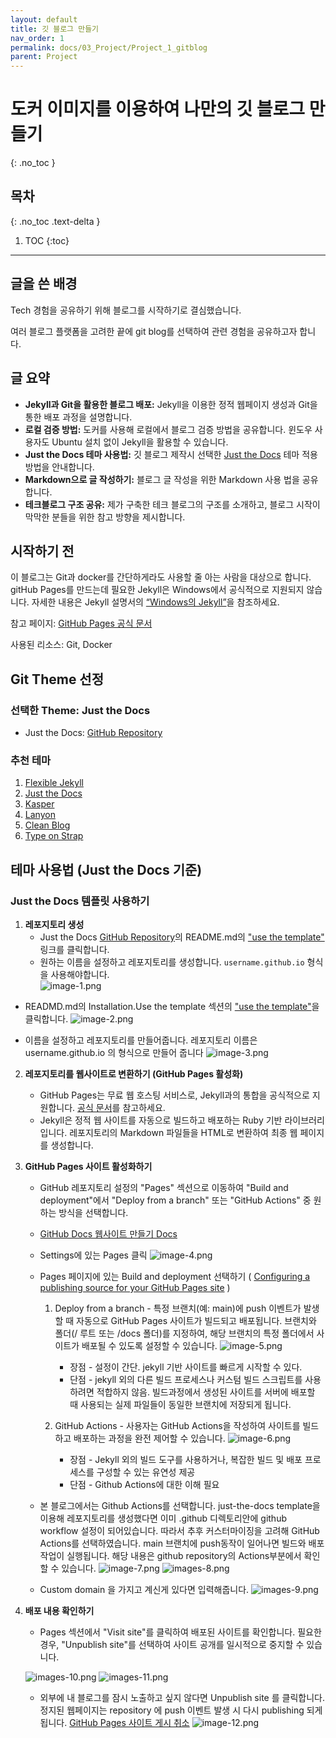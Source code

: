 ```yaml
---
layout: default
title: 깃 블로그 만들기
nav_order: 1
permalink: docs/03_Project/Project_1_gitblog
parent: Project
---
```


# 도커 이미지를 이용하여 나만의 깃 블로그 만들기
{: .no_toc }

## 목차
{: .no_toc .text-delta }

1. TOC
{:toc}

---

## 글을 쓴 배경

Tech 경험을 공유하기 위해 블로그를 시작하기로 결심했습니다.

여러 블로그 플랫폼을 고려한 끝에 git blog를 선택하여 관련 경험을 공유하고자 합니다.

## 글 요약

- **Jekyll과 Git을 활용한 블로그 배포:** Jekyll을 이용한 정적 웹페이지 생성과 Git을 통한 배포 과정을 설명합니다.
- **로컬 검증 방법:** 도커를 사용해 로컬에서 블로그 검증 방법을 공유합니다. 윈도우 사용자도 Ubuntu 설치 없이 Jekyll을 활용할 수 있습니다.
- **Just the Docs 테마 사용법:** 깃 블로그 제작시 선택한 [Just the Docs](https://github.com/just-the-docs/just-the-docs.git) 테마 적용 방법을 안내합니다.
- **Markdown으로 글 작성하기:** 블로그 글 작성을 위한 Markdown 사용 법을 공유합니다.
- **테크블로그 구조 공유:** 제가 구축한 테크 블로그의 구조를 소개하고, 블로그 시작이 막막한 분들을 위한 참고 방향을 제시합니다.

## 시작하기 전

이 블로그는 Git과 docker를 간단하게라도 사용할 줄 아는 사람을 대상으로 합니다.
gitHub Pages를 만드는데 필요한 Jekyll은 Windows에서 공식적으로 지원되지 않습니다.
자세한 내용은 Jekyll 설명서의 [“Windows의 Jekyll”](https://jekyllrb.com/docs/installation/windows/)을 참조하세요.

참고 페이지: [GitHub Pages 공식 문서](https://docs.github.com/ko/pages/quickstart)

사용된 리소스: Git, Docker
## Git Theme 선정

### 선택한 Theme: Just the Docs
- Just the Docs: [GitHub Repository](https://github.com/just-the-docs/just-the-docs.git)

### 추천 테마
1. [Flexible Jekyll](https://github.com/artemsheludko/flexible-jekyll.git)
2. [Just the Docs](https://github.com/just-the-docs/just-the-docs.git)
3. [Kasper](https://github.com/rosario/kasper.git)
4. [Lanyon](https://github.com/poole/lanyon.git)
5. [Clean Blog](https://github.com/StartBootstrap/startbootstrap-clean-blog-jekyll.git)
6. [Type on Strap](https://github.com/sylhare/Type-on-Strap.git)

## 테마 사용법 (Just the Docs 기준)

### Just the Docs 템플릿 사용하기

1. **레포지토리 생성**
    - Just the Docs [GitHub Repository](https://github.com/just-the-docs/just-the-docs.git)의 README.md의 ["use the template"](https://github.com/new?template_name=just-the-docs-template&template_owner=just-the-docs) 링크를 클릭합니다.
    - 원하는 이름을 설정하고 레포지토리를 생성합니다. `username.github.io` 형식을 사용해야합니다.     
    ![image-1.png](image-1.png)

  * READMD.md의 Installation.Use the template 섹션의 ["use the template"](https://github.com/new?template_name=just-the-docs-template&template_owner=just-the-docs)을 클릭합니다.
    ![image-2.png](image-2.png)

  * 이름을 설정하고 레포지토리를 만들어줍니다. 레포지토리 이름은 username.github.io 의 형식으로 만들어 줍니다
    ![image-3.png](image-3.png)

2. **레포지토리를 웹사이트로 변환하기 (GitHub Pages 활성화)**
    - GitHub Pages는 무료 웹 호스팅 서비스로, Jekyll과의 통합을 공식적으로 지원합니다. [공식 문서](https://docs.github.com/ko/pages/setting-up-a-github-pages-site-with-jekyll/about-github-pages-and-jekyll#about-jekyll)를 참고하세요.
    - Jekyll은 정적 웹 사이트를 자동으로 빌드하고 배포하는 Ruby 기반 라이브러리입니다. 레포지토리의 Markdown 파일들을 HTML로 변환하여 최종 웹 페이지를 생성합니다.

3. **GitHub Pages 사이트 활성화하기**
    - GitHub 레포지토리 설정의 "Pages" 섹션으로 이동하여 "Build and deployment"에서 "Deploy from a branch" 또는 "GitHub Actions" 중 원하는 방식을 선택합니다.

    * [GitHub Docs 웹사이트 만들기 Docs](https://docs.github.com/ko/pages/quickstart#creating-your-website)
   
   * Settings에 있는 Pages 클릭
     ![image-4.png](image-4.png)
   
   * Pages 페이지에 있는 Build and deployment 선택하기 ( [Configuring a publishing source for your GitHub Pages site](https://docs.github.com/en/pages/getting-started-with-github-pages/configuring-a-publishing-source-for-your-github-pages-site) )
     1. Deploy from a branch - 특정 브랜치(예: main)에 push 이벤트가 발생할 때 자동으로 GitHub Pages 사이트가 빌드되고 배포됩니다.
        브랜치와 폴더(/ 루트 또는 /docs 폴더)를 지정하여, 해당 브랜치의 특정 폴더에서 사이트가 배포될 수 있도록 설정할 수 있습니다.
        ![image-5.png](image-5.png)
        
        * 장점 - 설정이 간단. jekyll 기반 사이트를 빠르게 시작할 수 있다.
        * 단점 - jekyll 외의 다른 빌드 프로세스나 커스텀 빌드 스크립트를 사용하려면 적합하지 않음. 빌드과정에서 생성된 사이트를 서버에 배포할 때 사용되는 실제 파일들이 동일한 브랜치에 저장되게 됩니다.

     2. GitHub Actions - 사용자는 GitHub Actions을 작성하여 사이트를 빌드하고 배포하는 과정을 완전 제어할 수 있습니다.
        ![image-6.png](image-6.png)

        * 장점 - Jekyll 외의 빌드 도구를 사용하거나, 복잡한 빌드 및 배포 프로세스를 구성할 수 있는 유연성 제공
        * 단점 - Github Actions에 대한 이해 필요

   * 본 블로그에서는 Github Actions를 선택합니다.
     just-the-docs template을 이용해 레포지토리를 생성했다면 이미 .github 디렉토리안에 github workflow 설정이 되어있습니다.
     따라서 추후 커스터마이징을 고려해 GitHub Actions를 선택하였습니다.
     main 브랜치에 push동작이 일어나면 빌드와 배포작업이 실행됩니다. 해당 내용은 github repository의 Actions부분에서 확인할 수 있습니다.
      ![image-7.png](image-7.png)
      ![images-8.png](images-8.png)
   
   * Custom domain 을 가지고 계신게 있다면 입력해줍니다.
      ![images-9.png](images-9.png)

4. **배포 내용 확인하기**
    - Pages 섹션에서 "Visit site"를 클릭하여 배포된 사이트를 확인합니다. 필요한 경우, "Unpublish site"를 선택하여 사이트 공개를 일시적으로 중지할 수 있습니다.

    ![images-10.png](images-10.png)
    ![images-11.png](images-11.png)
   
   *  외부에 내 블로그를 잠시 노출하고 싶지 않다면 Unpublish site 를 클릭합니다. 정지된 웹페이지는 repository 에 push 이벤트 발생 시 다시 publishing 되게 됩니다.
   [GitHub Pages 사이트 게시 취소](https://docs.github.com/ko/pages/getting-started-with-github-pages/unpublishing-a-github-pages-site)
    ![image-12.png](image-12.png)


